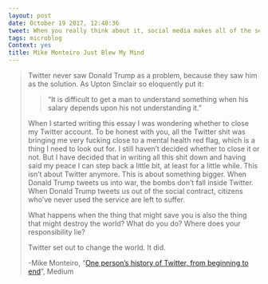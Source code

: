 ```yaml
---
layout: post
date: October 19 2017, 12:48:36
tweet: When you really think about it, social media makes all of the sense and none of it.
tags: microblog
Context: yes
title: Mike Monteiro Just Blew My Mind
---
```


> Twitter never saw Donald Trump as a problem, because they saw him as the solution. As Upton Sinclair so eloquently put it:
> > “It is difficult to get a man to understand something when his salary depends upon his not understanding it.”
> 
> When I started writing this essay I was wondering whether to close my Twitter account. To be honest with you, all the Twitter shit was bringing me very fucking close to a mental health red flag, which is a thing I need to look out for. I still haven’t decided whether to close it or not. But I have decided that in writing all this shit down and having said my peace I can step back a little bit, at least for a little while. This isn’t about Twitter anymore. This is about something bigger. When Donald Trump tweets us into war, the bombs don’t fall inside Twitter. When Donald Trump tweets us out of the social contract, citizens who’ve never used the service are left to suffer.
> 
> What happens when the thing that might save you is also the thing that might destroy the world? What do you do? Where does your responsibility lie?
> 
> Twitter set out to change the world. It did.
> 
> -Mike Monteiro, “[One person’s history of Twitter, from beginning to end][1]”, Medium

[1]:	https://medium.com/@monteiro/one-persons-history-of-twitter-from-beginning-to-end-5b41abed6c20